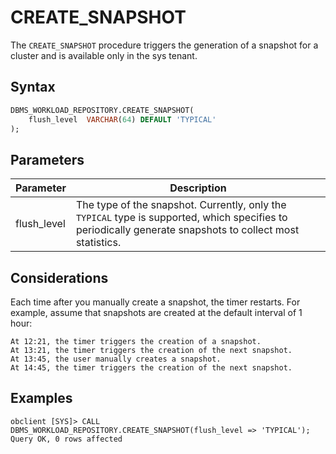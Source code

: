 # CREATE_SNAPSHOT

The `CREATE_SNAPSHOT` procedure triggers the generation of a snapshot for a cluster and is available only in the sys tenant.

## Syntax

```sql
DBMS_WORKLOAD_REPOSITORY.CREATE_SNAPSHOT(
    flush_level  VARCHAR(64) DEFAULT 'TYPICAL'
);
```

## Parameters

| **Parameter** | **Description** |
| --- | --- |
| flush_level | The type of the snapshot. Currently, only the `TYPICAL` type is supported, which specifies to periodically generate snapshots to collect most statistics.  |

## Considerations

Each time after you manually create a snapshot, the timer restarts. For example, assume that snapshots are created at the default interval of 1 hour:

```shell
At 12:21, the timer triggers the creation of a snapshot.
At 13:21, the timer triggers the creation of the next snapshot.
At 13:45, the user manually creates a snapshot.
At 14:45, the timer triggers the creation of the next snapshot.
```

## Examples

```shell
obclient [SYS]> CALL DBMS_WORKLOAD_REPOSITORY.CREATE_SNAPSHOT(flush_level => 'TYPICAL');
Query OK, 0 rows affected
```
